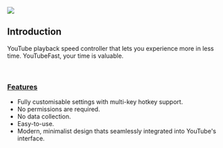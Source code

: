 ![](https://github.com/Kris-github0/YouTubeFast/assets/70901103/6ed810de-008f-41af-a574-a4e311f4af6b)

## Introduction

YouTube playback speed controller that lets you experience more in less time. YouTubeFast, your time is valuable.

<br>

### <ins>Features</ins>

- Fully customisable settings with multi-key hotkey support.
- No permissions are required.
- No data collection.
- Easy-to-use.
- Modern, minimalist design thats seamlessly integrated into YouTube's interface.
